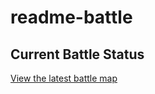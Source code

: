 # readme-battle
## Current Battle Status

[View the latest battle map](https://raw.githubusercontent.com/cbtibs/readme-battle/refs/heads/main/battle_map.txt?token=GHSAT0AAAAAAC6BPZHZBLRV2YGRYMG3WFSSZ64X2OA)
